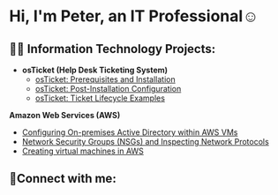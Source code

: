 <h1>Hi, I'm Peter, an IT Professional</a>☺</h1>

<h2>👨‍💻 Information Technology Projects:</h2>

- <b>osTicket (Help Desk Ticketing System)</b>
  - [osTicket: Prerequisites and Installation](https://github.com/PeterCodyLeon/osticket-prereqs)
  - [osTicket: Post-Installation Configuration](https://github.com/PeterCodyLeon/post-install-config)
  - [osTicket: Ticket Lifecycle Examples ](https://github.com/PeterCodyLeon/configure-ad)

<b>Amazon Web Services (AWS)</b>
  - [Configuring On-premises Active Directory within AWS VMs](https://github.com/joshmadakorcc/configure-ad)  
  - [Network Security Groups (NSGs) and Inspecting Network Protocols](https://github.com/joshmadakorcc/azure-network-protocols)
  - [Creating virtual machines in AWS](https://github.com/PeterCodyLeon/Creating-virtual-machines-in-AWS)


<h2>🤳Connect with me:</h2>


[linkedin]: [https://linkedin.com/in/Josh](https://www.linkedin.com/in/peter-leon-b1755b2b8/)https://www.linkedin.com/in/peter-leon-b1755b2b8/
